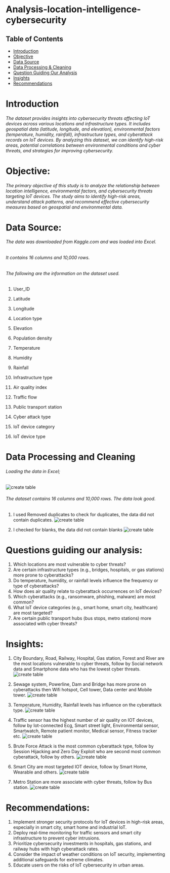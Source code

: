 # Analysis-location-intelligence-cybersecurity

## Table of  Contents
- [Introduction](#Introduction)
- [Objective](#Objective)
- [Data Source](#Data-Source)
- [Data Processing & Cleaning](#Data-Processing-&-Cleaning)
- [Question Guiding Our Analysis](#Question-Guiding-Our-Analysis)
- [Insights](#Insights)
- [Recommendations](#Recommendations)


# Introduction
###### The dataset provides insights into cybersecurity threats affecting IoT devices across various locations and infrastructure types. It includes geospatial data (latitude, longitude, and elevation), environmental factors (temperature, humidity, rainfall), infrastructure types, and cyberattack records on IoT devices. By analyzing this dataset, we can identify high-risk areas, potential correlations between environmental conditions and cyber threats, and strategies for improving cybersecurity.

# Objective:
###### The primary objective of this study is to analyze the relationship between location intelligence, environmental factors, and cybersecurity threats targeting IoT devices. The study aims to identify high-risk areas, understand attack patterns, and recommend effective cybersecurity measures based on geospatial and environmental data.

# Data Source:
###### The data was downloaded from Kaggle.com and was loaded into Excel.
###### It contains 16 columns and 10,000 rows.
###### The following are the information on the dataset used.
1.	User_ID
2.	Latitude
3.	Longitude
4.	Location type
5.	Elevation
6.	Population density 
7.	Temperature
8.	Humidity
9.	Rainfall
10.	Infrastructure type
11.	Air quality index
12.	Traffic flow
13.	Public transport station

14.	Cyber attack type
15.	IoT device category
16.	IoT device type 

# Data Processing and Cleaning
###### Loading  the data in Excel;
![create table](https://github.com/teecash001/Analysis-location-intelligence-cybersecurity/blob/main/assets/images/picture%201.png)

  ###### The dataset contains 16 columns and 10,000 rows. The data look good.

1.	I used Removed duplicates to check for duplicates, the data did not contain duplicates.
![create table](https://github.com/teecash001/Analysis-location-intelligence-cybersecurity/blob/main/assets/images/picture%202.png)
 

3.	I checked for blanks, the data did not contain blanks
![create table](https://github.com/teecash001/Analysis-location-intelligence-cybersecurity/blob/main/assets/images/picture%202.png)



 
# Questions guiding our analysis:
1.	 Which locations are most vulnerable to cyber threats?
2.	 Are certain infrastructure types (e.g., bridges, hospitals, or gas stations) more prone to cyberattacks?
3.	Do temperature, humidity, or rainfall levels influence the frequency or type of cyberattacks?
4.	How does air quality relate to cyberattack occurrences on IoT devices?
5.	Which cyberattacks (e.g., ransomware, phishing, malware) are most common?
6.	What IoT device categories (e.g., smart home, smart city, healthcare) are most targeted?
7.	Are certain public transport hubs (bus stops, metro stations) more associated with cyber threats?


# Insights:
1.	City Boundary, Road, Railway, Hospital, Gas station, Forest and River are the most locations vulnerable to cyber threats, follow by Social network data and Smartphone data who has the lowest cyber threats.
![create table](https://github.com/teecash001/Analysis-location-intelligence-cybersecurity/blob/main/assets/images/Question%20P%201.png)


2.	Sewage system, Powerline, Dam and Bridge has more prone on cyberattacks then Wifi hotspot, Cell tower, Data center and Mobile tower.
![create table](https://github.com/teecash001/Analysis-location-intelligence-cybersecurity/blob/main/assets/images/Question%20P%202.png)


3.	Temperature, Humidity, Rainfall levels has influence on the cyberattack type.
![create table](https://github.com/teecash001/Analysis-location-intelligence-cybersecurity/blob/main/assets/images/Question%20P%203.png)

  
4.	Traffic sensor has the highest number of air quality on IOT devices, follow by Iot-connected Ecg, Smart street light, Environmental sensor, Smartwatch, Remote patient monitor, Medical sensor, Fitness tracker etc.
![create table](https://github.com/teecash001/Analysis-location-intelligence-cybersecurity/blob/main/assets/images/Question%20P%204.png)


5.	Brute Force Attack is the most common cyberattack type, follow by Session Hijacking and Zero Day Exploit who are second most common cyberattack, follow by others.
![create table](https://github.com/teecash001/Analysis-location-intelligence-cybersecurity/blob/main/assets/images/Question%20P%205.png)

  
6.	Smart City are most targeted IOT device, follow by Smart Home, Wearable and others.
![create table](https://github.com/teecash001/Analysis-location-intelligence-cybersecurity/blob/main/assets/images/Question%20P%206.png)


7.	Metro Station are more associate with cyber threats, follow by Bus station.
![create table](https://github.com/teecash001/Analysis-location-intelligence-cybersecurity/blob/main/assets/images/Question%20P%207.png)



# Recommendations:
 1. Implement stronger security protocols for IoT devices in high-risk areas, especially in smart city, smart home and industrial IoT.                                              
 2. Deploy real-time monitoring for traffic sensors and smart city infrastructure to prevent cyber intrusions.
 3. Prioritize cybersecurity investments in hospitals, gas stations, and railway hubs with high cyberattack rates.
 4. Consider the impact of weather conditions on IoT security, implementing additional safeguards for extreme climates.
 5. Educate users on the risks of IoT cybersecurity in urban areas.





